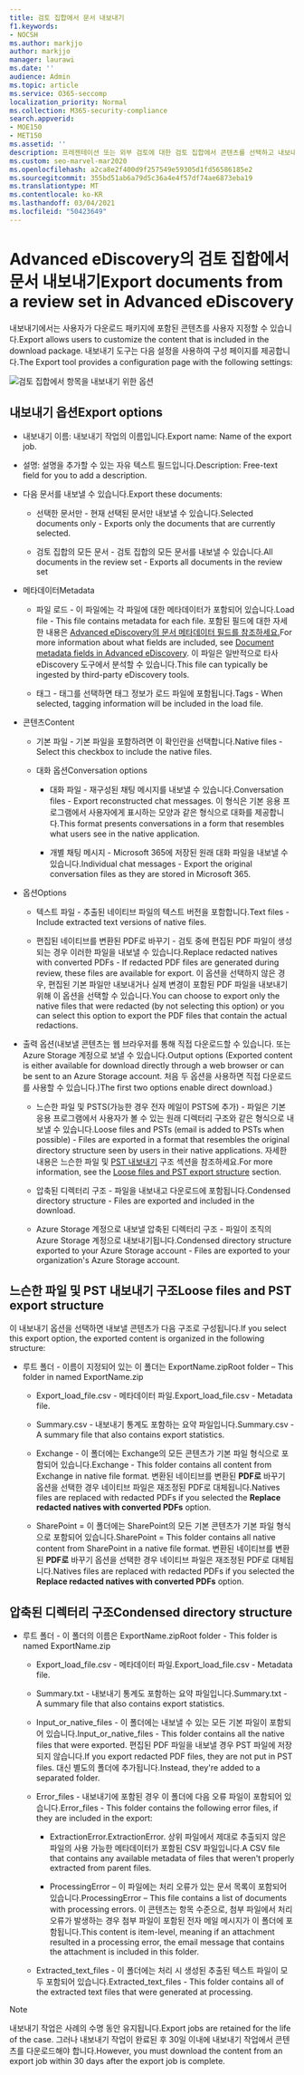 ```yaml
---
title: 검토 집합에서 문서 내보내기
f1.keywords:
- NOCSH
ms.author: markjjo
author: markjjo
manager: laurawi
ms.date: ''
audience: Admin
ms.topic: article
ms.service: O365-seccomp
localization_priority: Normal
ms.collection: M365-security-compliance
search.appverid:
- MOE150
- MET150
ms.assetid: ''
description: 프레젠테이션 또는 외부 검토에 대한 검토 집합에서 콘텐츠를 선택하고 내보내는 방법을 학습합니다.
ms.custom: seo-marvel-mar2020
ms.openlocfilehash: a2ca8e2f400d9f257549e59305d1fd56586185e2
ms.sourcegitcommit: 355bd51ab6a79d5c36a4e4f57df74ae6873eba19
ms.translationtype: MT
ms.contentlocale: ko-KR
ms.lasthandoff: 03/04/2021
ms.locfileid: "50423649"
---
```

# <a name="export-documents-from-a-review-set-in-advanced-ediscovery"></a><span data-ttu-id="1ff07-103">Advanced eDiscovery의 검토 집합에서 문서 내보내기</span><span class="sxs-lookup"><span data-stu-id="1ff07-103">Export documents from a review set in Advanced eDiscovery</span></span>

<span data-ttu-id="1ff07-104">내보내기에서는 사용자가 다운로드 패키지에 포함된 콘텐츠를 사용자 지정할 수 있습니다.</span><span class="sxs-lookup"><span data-stu-id="1ff07-104">Export allows users to customize the content that is included in the download package.</span></span> <span data-ttu-id="1ff07-105">내보내기 도구는 다음 설정을 사용하여 구성 페이지를 제공합니다.</span><span class="sxs-lookup"><span data-stu-id="1ff07-105">The Export tool provides a configuration page with the following settings:</span></span>

![검토 집합에서 항목을 내보내기 위한 옵션](../media/bcfc72c7-4a01-4697-9e16-2965b7f04fdb.png)

## <a name="export-options"></a><span data-ttu-id="1ff07-107">내보내기 옵션</span><span class="sxs-lookup"><span data-stu-id="1ff07-107">Export options</span></span>

- <span data-ttu-id="1ff07-108">내보내기 이름: 내보내기 작업의 이름입니다.</span><span class="sxs-lookup"><span data-stu-id="1ff07-108">Export name: Name of the export job.</span></span>

- <span data-ttu-id="1ff07-109">설명: 설명을 추가할 수 있는 자유 텍스트 필드입니다.</span><span class="sxs-lookup"><span data-stu-id="1ff07-109">Description: Free-text field for you to add a description.</span></span>

- <span data-ttu-id="1ff07-110">다음 문서를 내보낼 수 있습니다.</span><span class="sxs-lookup"><span data-stu-id="1ff07-110">Export these documents:</span></span>

  - <span data-ttu-id="1ff07-111">선택한 문서만 - 현재 선택된 문서만 내보낼 수 있습니다.</span><span class="sxs-lookup"><span data-stu-id="1ff07-111">Selected documents only - Exports only the documents that are currently selected.</span></span>
  
  - <span data-ttu-id="1ff07-112">검토 집합의 모든 문서 - 검토 집합의 모든 문서를 내보낼 수 있습니다.</span><span class="sxs-lookup"><span data-stu-id="1ff07-112">All documents in the review set - Exports all documents in the review set</span></span>

- <span data-ttu-id="1ff07-113">메타데이터</span><span class="sxs-lookup"><span data-stu-id="1ff07-113">Metadata</span></span>
  
  - <span data-ttu-id="1ff07-114">파일 로드 - 이 파일에는 각 파일에 대한 메타데이터가 포함되어 있습니다.</span><span class="sxs-lookup"><span data-stu-id="1ff07-114">Load file - This file contains metadata for each file.</span></span> <span data-ttu-id="1ff07-115">포함된 필드에 대한 자세한 내용은 [Advanced eDiscovery의 문서 메타데이터 필드를 참조하세요.](document-metadata-fields-in-Advanced-eDiscovery.md)</span><span class="sxs-lookup"><span data-stu-id="1ff07-115">For more information about what fields are included, see [Document metadata fields in Advanced eDiscovery](document-metadata-fields-in-Advanced-eDiscovery.md).</span></span> <span data-ttu-id="1ff07-116">이 파일은 일반적으로 타사 eDiscovery 도구에서 분석할 수 있습니다.</span><span class="sxs-lookup"><span data-stu-id="1ff07-116">This file can typically be ingested by third-party eDiscovery tools.</span></span>
  
  - <span data-ttu-id="1ff07-117">태그 - 태그를 선택하면 태그 정보가 로드 파일에 포함됩니다.</span><span class="sxs-lookup"><span data-stu-id="1ff07-117">Tags - When selected, tagging information will be included in the load file.</span></span>

- <span data-ttu-id="1ff07-118">콘텐츠</span><span class="sxs-lookup"><span data-stu-id="1ff07-118">Content</span></span>
  
  - <span data-ttu-id="1ff07-119">기본 파일 - 기본 파일을 포함하려면 이 확인란을 선택합니다.</span><span class="sxs-lookup"><span data-stu-id="1ff07-119">Native files - Select this checkbox to include the native files.</span></span>
  
  - <span data-ttu-id="1ff07-120">대화 옵션</span><span class="sxs-lookup"><span data-stu-id="1ff07-120">Conversation options</span></span>
    
    - <span data-ttu-id="1ff07-121">대화 파일 - 재구성된 채팅 메시지를 내보낼 수 있습니다.</span><span class="sxs-lookup"><span data-stu-id="1ff07-121">Conversation files - Export reconstructed chat messages.</span></span> <span data-ttu-id="1ff07-122">이 형식은 기본 응용 프로그램에서 사용자에게 표시하는 모양과 같은 형식으로 대화를 제공합니다.</span><span class="sxs-lookup"><span data-stu-id="1ff07-122">This format presents conversations in a form that resembles what users see in the native application.</span></span>
    
    - <span data-ttu-id="1ff07-123">개별 채팅 메시지 - Microsoft 365에 저장된 원래 대화 파일을 내보낼 수 있습니다.</span><span class="sxs-lookup"><span data-stu-id="1ff07-123">Individual chat messages - Export the original conversation files as they are stored in Microsoft 365.</span></span>

- <span data-ttu-id="1ff07-124">옵션</span><span class="sxs-lookup"><span data-stu-id="1ff07-124">Options</span></span>

  - <span data-ttu-id="1ff07-125">텍스트 파일 - 추출된 네이티브 파일의 텍스트 버전을 포함합니다.</span><span class="sxs-lookup"><span data-stu-id="1ff07-125">Text files - Include extracted text versions of native files.</span></span>
  
  - <span data-ttu-id="1ff07-126">편집된 네이티브를 변환된 PDF로 바꾸기 - 검토 중에 편집된 PDF 파일이 생성되는 경우 이러한 파일을 내보낼 수 있습니다.</span><span class="sxs-lookup"><span data-stu-id="1ff07-126">Replace redacted natives with converted PDFs - If redacted PDF files are generated during review, these files are available for export.</span></span> <span data-ttu-id="1ff07-127">이 옵션을 선택하지 않은 경우, 편집된 기본 파일만 내보내거나 실제 변경이 포함된 PDF 파일을 내보내기 위해 이 옵션을 선택할 수 있습니다.</span><span class="sxs-lookup"><span data-stu-id="1ff07-127">You can choose to export only the native files that were redacted (by not selecting this option) or you can select this option to export the PDF files that contain the actual redactions.</span></span>

- <span data-ttu-id="1ff07-128">출력 옵션(내보낼 콘텐츠는 웹 브라우저를 통해 직접 다운로드할 수 있습니다. 또는 Azure Storage 계정으로 보낼 수 있습니다.</span><span class="sxs-lookup"><span data-stu-id="1ff07-128">Output options (Exported content is either available for download directly through a web browser or can be sent to an Azure Storage account.</span></span> <span data-ttu-id="1ff07-129">처음 두 옵션을 사용하면 직접 다운로드를 사용할 수 있습니다.)</span><span class="sxs-lookup"><span data-stu-id="1ff07-129">The first two options enable direct download.)</span></span>
  
  - <span data-ttu-id="1ff07-130">느슨한 파일 및 PSTS(가능한 경우 전자 메일이 PSTS에 추가) - 파일은 기본 응용 프로그램에서 사용자가 볼 수 있는 원래 디렉터리 구조와 같은 형식으로 내보낼 수 있습니다.</span><span class="sxs-lookup"><span data-stu-id="1ff07-130">Loose files and PSTs (email is added to PSTs when possible) - Files are exported in a format that resembles the original directory structure seen by users in their native applications.</span></span>  <span data-ttu-id="1ff07-131">자세한 내용은 느슨한 파일 및 [PST 내보내기](#loose-files-and-pst-export-structure) 구조 섹션을 참조하세요.</span><span class="sxs-lookup"><span data-stu-id="1ff07-131">For more information, see the [Loose files and PST export structure](#loose-files-and-pst-export-structure) section.</span></span>
  
  - <span data-ttu-id="1ff07-132">압축된 디렉터리 구조 - 파일을 내보내고 다운로드에 포함됩니다.</span><span class="sxs-lookup"><span data-stu-id="1ff07-132">Condensed directory structure - Files are exported and included in the download.</span></span>
  
  - <span data-ttu-id="1ff07-133">Azure Storage 계정으로 내보낼 압축된 디렉터리 구조 - 파일이 조직의 Azure Storage 계정으로 내보내기됩니다.</span><span class="sxs-lookup"><span data-stu-id="1ff07-133">Condensed directory structure exported to your Azure Storage account - Files are exported to your organization's Azure Storage account.</span></span>

## <a name="loose-files-and-pst-export-structure"></a><span data-ttu-id="1ff07-134">느슨한 파일 및 PST 내보내기 구조</span><span class="sxs-lookup"><span data-stu-id="1ff07-134">Loose files and PST export structure</span></span>

<span data-ttu-id="1ff07-135">이 내보내기 옵션을 선택하면 내보낼 콘텐츠가 다음 구조로 구성됩니다.</span><span class="sxs-lookup"><span data-stu-id="1ff07-135">If you select this export option, the exported content is organized in the following structure:</span></span>

- <span data-ttu-id="1ff07-136">루트 폴더 - 이름이 지정되어 있는 이 폴더는 ExportName.zip</span><span class="sxs-lookup"><span data-stu-id="1ff07-136">Root folder – This folder in named ExportName.zip</span></span>
  
  - <span data-ttu-id="1ff07-137">Export_load_file.csv - 메타데이터 파일.</span><span class="sxs-lookup"><span data-stu-id="1ff07-137">Export_load_file.csv - Metadata file.</span></span>
  
  - <span data-ttu-id="1ff07-138">Summary.csv - 내보내기 통계도 포함하는 요약 파일입니다.</span><span class="sxs-lookup"><span data-stu-id="1ff07-138">Summary.csv - A summary file that also contains export statistics.</span></span>
  
  - <span data-ttu-id="1ff07-139">Exchange - 이 폴더에는 Exchange의 모든 콘텐츠가 기본 파일 형식으로 포함되어 있습니다.</span><span class="sxs-lookup"><span data-stu-id="1ff07-139">Exchange - This folder contains all content from Exchange in native file format.</span></span> <span data-ttu-id="1ff07-140">변환된 네이티브를 변환된 **PDF로** 바꾸기 옵션을 선택한 경우 네이티브 파일은 재조정된 PDF로 대체됩니다.</span><span class="sxs-lookup"><span data-stu-id="1ff07-140">Natives files are replaced with redacted PDFs if you selected the **Replace redacted natives with converted PDFs** option.</span></span>
  
  - <span data-ttu-id="1ff07-141">SharePoint = 이 폴더에는 SharePoint의 모든 기본 콘텐츠가 기본 파일 형식으로 포함되어 있습니다.</span><span class="sxs-lookup"><span data-stu-id="1ff07-141">SharePoint = This folder contains all native content from SharePoint in a native file format.</span></span> <span data-ttu-id="1ff07-142">변환된 네이티브를 변환된 **PDF로** 바꾸기 옵션을 선택한 경우 네이티브 파일은 재조정된 PDF로 대체됩니다.</span><span class="sxs-lookup"><span data-stu-id="1ff07-142">Natives files are replaced with redacted PDFs if you selected the **Replace redacted natives with converted PDFs** option.</span></span>

## <a name="condensed-directory-structure"></a><span data-ttu-id="1ff07-143">압축된 디렉터리 구조</span><span class="sxs-lookup"><span data-stu-id="1ff07-143">Condensed directory structure</span></span>

- <span data-ttu-id="1ff07-144">루트 폴더 - 이 폴더의 이름은 ExportName.zip</span><span class="sxs-lookup"><span data-stu-id="1ff07-144">Root folder - This folder is named ExportName.zip</span></span>
  
  - <span data-ttu-id="1ff07-145">Export_load_file.csv - 메타데이터 파일.</span><span class="sxs-lookup"><span data-stu-id="1ff07-145">Export_load_file.csv - Metadata file.</span></span>
  
  - <span data-ttu-id="1ff07-146">Summary.txt - 내보내기 통계도 포함하는 요약 파일입니다.</span><span class="sxs-lookup"><span data-stu-id="1ff07-146">Summary.txt - A summary file that also contains export statistics.</span></span>
  
  - <span data-ttu-id="1ff07-147">Input_or_native_files - 이 폴더에는 내보낼 수 있는 모든 기본 파일이 포함되어 있습니다.</span><span class="sxs-lookup"><span data-stu-id="1ff07-147">Input_or_native_files - This folder contains all the native files that were exported.</span></span> <span data-ttu-id="1ff07-148">편집된 PDF 파일을 내보낼 경우 PST 파일에 저장되지 않습니다.</span><span class="sxs-lookup"><span data-stu-id="1ff07-148">If you export redacted PDF files, they are not put in PST files.</span></span> <span data-ttu-id="1ff07-149">대신 별도의 폴더에 추가됩니다.</span><span class="sxs-lookup"><span data-stu-id="1ff07-149">Instead, they're added to a separated folder.</span></span>
  
  - <span data-ttu-id="1ff07-150">Error_files - 내보내기에 포함된 경우 이 폴더에 다음 오류 파일이 포함되어 있습니다.</span><span class="sxs-lookup"><span data-stu-id="1ff07-150">Error_files - This folder contains the following error files, if they are included in the export:</span></span>
    
    - <span data-ttu-id="1ff07-151">ExtractionError.</span><span class="sxs-lookup"><span data-stu-id="1ff07-151">ExtractionError.</span></span> <span data-ttu-id="1ff07-152">상위 파일에서 제대로 추출되지 않은 파일의 사용 가능한 메타데이터가 포함된 CSV 파일입니다.</span><span class="sxs-lookup"><span data-stu-id="1ff07-152">A CSV file that contains any available metadata of files that weren't properly extracted from parent files.</span></span>
    
    - <span data-ttu-id="1ff07-153">ProcessingError – 이 파일에는 처리 오류가 있는 문서 목록이 포함되어 있습니다.</span><span class="sxs-lookup"><span data-stu-id="1ff07-153">ProcessingError – This file contains a list of documents with processing errors.</span></span> <span data-ttu-id="1ff07-154">이 콘텐츠는 항목 수준으로, 첨부 파일에서 처리 오류가 발생하는 경우 첨부 파일이 포함된 전자 메일 메시지가 이 폴더에 포함됩니다.</span><span class="sxs-lookup"><span data-stu-id="1ff07-154">This content is item-level, meaning if an attachment resulted in a processing error, the email message that contains the attachment is included in this folder.</span></span>
  
  - <span data-ttu-id="1ff07-155">Extracted_text_files - 이 폴더에는 처리 시 생성된 추출된 텍스트 파일이 모두 포함되어 있습니다.</span><span class="sxs-lookup"><span data-stu-id="1ff07-155">Extracted_text_files - This folder contains all of the extracted text files that were generated at processing.</span></span>

> [!NOTE]
> <span data-ttu-id="1ff07-156">내보내기 작업은 사례의 수명 동안 유지됩니다.</span><span class="sxs-lookup"><span data-stu-id="1ff07-156">Export jobs are retained for the life of the case.</span></span> <span data-ttu-id="1ff07-157">그러나 내보내기 작업이 완료된 후 30일 이내에 내보내기 작업에서 콘텐츠를 다운로드해야 합니다.</span><span class="sxs-lookup"><span data-stu-id="1ff07-157">However, you must download the content from an export job within 30 days after the export job is complete.</span></span>
